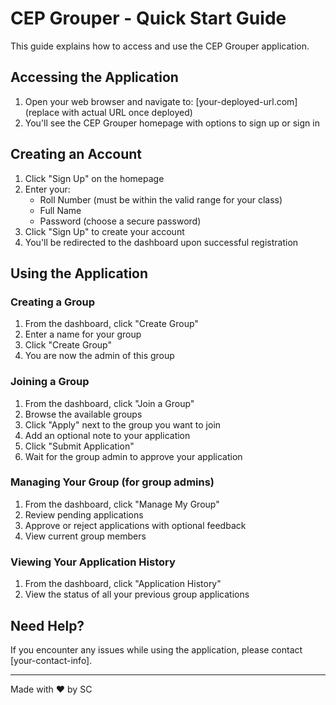 # CEP Grouper - Quick Start Guide

This guide explains how to access and use the CEP Grouper application.

## Accessing the Application

1. Open your web browser and navigate to: [your-deployed-url.com] (replace with actual URL once deployed)
2. You'll see the CEP Grouper homepage with options to sign up or sign in

## Creating an Account

1. Click "Sign Up" on the homepage
2. Enter your:
   - Roll Number (must be within the valid range for your class)
   - Full Name
   - Password (choose a secure password)
3. Click "Sign Up" to create your account
4. You'll be redirected to the dashboard upon successful registration

## Using the Application

### Creating a Group

1. From the dashboard, click "Create Group"
2. Enter a name for your group
3. Click "Create Group"
4. You are now the admin of this group

### Joining a Group

1. From the dashboard, click "Join a Group"
2. Browse the available groups
3. Click "Apply" next to the group you want to join
4. Add an optional note to your application
5. Click "Submit Application"
6. Wait for the group admin to approve your application

### Managing Your Group (for group admins)

1. From the dashboard, click "Manage My Group"
2. Review pending applications
3. Approve or reject applications with optional feedback
4. View current group members

### Viewing Your Application History

1. From the dashboard, click "Application History"
2. View the status of all your previous group applications

## Need Help?

If you encounter any issues while using the application, please contact [your-contact-info].

---

Made with ❤️ by SC
